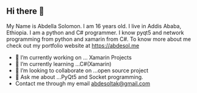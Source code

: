## Hi there 👋

My Name is Abdella Solomon. I am 16 years old. I live in Addis Ababa, Ethiopia.
I am a python and C# programmer. I know pyqt5 and network programming from python and xamarin from C#.
To know more about me check out my portfolio website at https://abdesol.me

- 🔭 I’m currently working on ... Xamarin Projects
- 🌱 I’m currently learning ...C#(Xamarin)
- 👯 I’m looking to collaborate on ...open source project
- 💬 Ask me about ...PyQt5 and Socket programming.
- Contact me through my email abdesoltak@gmail.com

